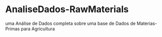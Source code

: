 # AnaliseDados-RawMaterials
uma Análise de Dados completa sobre uma base de Dados de Materias-Primas para Agricultura 
